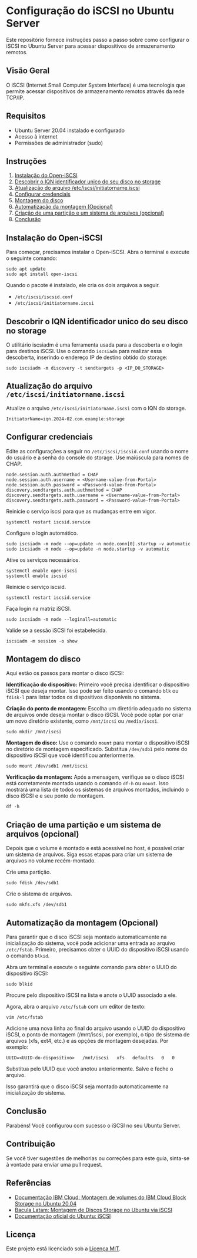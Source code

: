 # Configuração do iSCSI no Ubuntu Server

Este repositório fornece instruções passo a passo sobre como configurar o iSCSI no Ubuntu Server para acessar dispositivos de armazenamento remotos.

## Visão Geral

O iSCSI (Internet Small Computer System Interface) é uma tecnologia que permite acessar dispositivos de armazenamento remotos através da rede TCP/IP.

## Requisitos

- Ubuntu Server 20.04 instalado e configurado
- Acesso à internet
- Permissões de administrador (sudo)

## Instruções

1. [Instalação do Open-iSCSI](#instalação-do-open-iscsi)
2. [Descobrir o IQN identificador unico do seu disco no storage](#descobrir-o-iqn-identificador-unico-do-seu-disco-no-storage)
3. [Atualização do arquivo /etc/iscsi/initiatorname.iscsi](#atualização-do-arquivo-etciscsiinitiatornameiscsi)
4. [Configurar credenciais](#configurar-credenciais)
5. [Montagem do disco](#montagem-do-disco)
6. [Automatização da montagem (Opcional)](#automatização-da-montagem-opcional)
7. [Criação de uma partição e um sistema de arquivos (opcional)](#criação-de-uma-partição-e-um-sistema-de-arquivos-opcional)
8. [Conclusão](#conclusão)

## Instalação do Open-iSCSI

Para começar, precisamos instalar o Open-iSCSI. Abra o terminal e execute o seguinte comando:

```
sudo apt update
sudo apt install open-iscsi
```

Quando o pacote é instalado, ele cria os dois arquivos a seguir.

* `/etc/iscsi/iscsid.conf`
* `/etc/iscsi/initiatorname.iscsi`

## Descobrir o IQN identificador unico do seu disco no storage

O utilitário iscsiadm é uma ferramenta usada para a descoberta e o login para destinos iSCSI. Use o comando `iscsiadm` para realizar essa descoberta, inserindo o endereço IP de destino obtido do storage:

```
sudo iscsiadm -m discovery -t sendtargets -p <IP_DO_STORAGE>
```

## Atualização do arquivo `/etc/iscsi/initiatorname.iscsi`

Atualize o arquivo `/etc/iscsi/initiatorname.iscsi` com o IQN do storage.

```
InitiatorName=iqn.2024-02.com.example:storage
```

## Configurar credenciais

Edite as configurações a seguir no `/etc/iscsi/iscsid.conf` usando o nome do usuário e a senha do console do storage. Use maiúscula para nomes de CHAP.

```
node.session.auth.authmethod = CHAP
node.session.auth.username = <Username-value-from-Portal>
node.session.auth.password = <Password-value-from-Portal>
discovery.sendtargets.auth.authmethod = CHAP
discovery.sendtargets.auth.username = <Username-value-from-Portal>
discovery.sendtargets.auth.password = <Password-value-from-Portal>
```
Reinicie o serviço iscsi para que as mudanças entre em vigor.

```
systemctl restart iscsid.service
```

Configure o login automático.

```
sudo iscsiadm -m node --op=update -n node.conn[0].startup -v automatic
sudo iscsiadm -m node --op=update -n node.startup -v automatic
```

Ative os serviços necessários.

```
systemctl enable open-iscsi
systemctl enable iscsid
```

Reinicie o serviço iscsid.

```
systemctl restart iscsid.service
```

Faça login na matriz iSCSI.

```
sudo iscsiadm -m node --loginall=automatic
```

Valide se a sessão iSCSI foi estabelecida.

```
iscsiadm -m session -o show
```
## Montagem do disco

Aqui estão os passos para montar o disco iSCSI:

**Identificação do dispositivo:** Primeiro você precisa identificar o dispositivo iSCSI que deseja montar. Isso pode ser feito usando o comando `blk` ou `fdisk-l` para listar todos os dispositivos disponíveis no sistema.

**Criação do ponto de montagem:** Escolha um diretório adequado no sistema de arquivos onde deseja montar o disco iSCSI. Você pode optar por criar um novo diretório existente, como `/mnt/iscsi` ou `/media/iscsi`.

```
sudo mkdir /mnt/iscsi
```

**Montagem do disco:**  Use o comando `mount` para montar o dispositivo iSCSI no diretório de montagem especificado. Substitua `/dev/sdb1` pelo nome do dispositivo iSCSI que você identificou anteriormente.

```
sudo mount /dev/sdb1 /mnt/iscsi
```
**Verificação da montagem:** Após a mensagem, verifique se o disco iSCSI está corretamente montado usando o comando `df-h` ou `mount`. Isso mostrará uma lista de todos os sistemas de arquivos montados, incluindo o disco iSCSI e e seu ponto de montagem.

```
df -h
```
## Criação de uma partição e um sistema de arquivos (opcional)

Depois que o volume é montado e está acessível no host, é possível criar um sistema de arquivos. Siga essas etapas para criar um sistema de arquivos no volume recém-montado.

Crie uma partição.

```
sudo fdisk /dev/sdb1
```

Crie o sistema de arquivos.

```
sudo mkfs.xfs /dev/sdb1
```

## Automatização da montagem (Opcional)

Para garantir que o disco iSCSI seja montado automaticamente na inicialização do sistema, você pode adicionar uma entrada ao arquivo `/etc/fstab`. Primeiro, precisamos obter o UUID do dispositivo iSCSI usando o comando `blkid`.

Abra um terminal e execute o seguinte comando para obter o UUID do dispositivo iSCSI:

```
sudo blkid
```

Procure pelo dispositivo iSCSI na lista e anote o UUID associado a ele.

Agora, abra o arquivo `/etc/fstab` com um editor de texto:

```
vim /etc/fstab
```

Adicione uma nova linha ao final do arquivo usando o UUID do dispositivo iSCSI, o ponto de montagem (/mnt/iscsi, por exemplo), o tipo de sistema de arquivos (xfs, ext4, etc.) e as opções de montagem desejadas. Por exemplo:

```
UUID=<UUID-do-dispositivo>   /mnt/iscsi   xfs   defaults   0   0
```

Substitua <UUID-do-dispositivo> pelo UUID que você anotou anteriormente. Salve e feche o arquivo.

Isso garantirá que o disco iSCSI seja montado automaticamente na inicialização do sistema.

## Conclusão

Parabéns! Você configurou com sucesso o iSCSI no seu Ubuntu Server.

## Contribuição

Se você tiver sugestões de melhorias ou correções para este guia, sinta-se à vontade para enviar uma pull request.

## Referências

- [Documentação IBM Cloud: Montagem de volumes do IBM Cloud Block Storage no Ubuntu 20.04](https://cloud.ibm.com/docs/BlockStorage?topic=BlockStorage-mountingUbu20&locale=pt-BR&interface=ui)
- [Bacula Latam: Montagem de Discos Storage no Ubuntu via iSCSI](https://www.bacula.lat/montar-discos-storage-nas-via-iscsi/)
- [Documentação oficial do Ubuntu: iSCSI](https://ubuntu.com/server/docs/service-iscsi)

## Licença

Este projeto está licenciado sob a [Licença MIT](LICENSE).